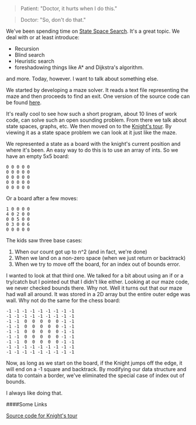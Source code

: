 <!--
.. title: Change the data
.. slug: 2014-02-26-change-the-data.md
.. date: 2014-02-26
.. tags: pedagogy
.. type: text
-->


> Patient: "Doctor, it hurts when I do this."

> Doctor: "So, don't do that."

We've been spending time on
[State Space Search](http://en.wikipedia.org/wiki/State_space_search). It's
a great topic. We deal with or at least introduce:

 * Recursion
 * Blind search
 * Heuristic search
 * foreshadowing things like A* and Dijkstra's algorithm.

and more. Today, however. I want to talk about something else.

We started by developing a maze solver. It reads a text file
representing the maze and then proceeds to find an exit. One version
of the source code can be found
[here](https://github.com/stuycs-apcs-z/classcode/tree/master/3/maze).

It's really cool to see how such a short program, about 10 lines of
work code, can solve such an open sounding problem. From there we talk
about state spaces, graphs, etc. We then moved on to the
[Knight's tour](https://github.com/stuycs-apcs-z/classcode/tree/master/3/maze). By
viewing it as a state space problem we can look at it just like the
maze.

We represented a state as a board with the knight's current position and where it's been. An easy way to do this is to use an array of ints. So we have an empty 5x5 board:

    0 0 0 0 0
    0 0 0 0 0
    0 0 0 0 0
    0 0 0 0 0
    0 0 0 0 0

Or a board after a few moves:

    1 0 0 0 0
    4 0 2 0 0
    0 0 5 0 0
    0 3 0 0 6
    0 0 0 0 0

The kids saw three base cases:

 1. When our count got up to n^2 (and in fact, we're done)
 2. When we land on a non-zero space (when we just return or backtrack)
 3. When we try to move off the board, for an index out of bounds error.

I wanted to look at that third one. We talked for a bit about using an
if or a try/catch but I pointed out that I didn't like either. Looking
at our maze code, we never checked bounds there. Why not. Well it
turns out that our maze had wall all around. It was stored in a 2D
array but the entire outer edge was wall. Why not do the same for the chess board:

    -1 -1 -1 -1 -1 -1 -1 -1 -1
    -1 -1 -1 -1 -1 -1 -1 -1 -1
    -1 -1  0  0  0  0  0 -1 -1 
    -1 -1  0  0  0  0  0 -1 -1 
    -1 -1  0  0  0  0  0 -1 -1 
    -1 -1  0  0  0  0  0 -1 -1
    -1 -1  0  0  0  0  0 -1 -1 
    -1 -1 -1 -1 -1 -1 -1 -1 -1
    -1 -1 -1 -1 -1 -1 -1 -1 -1

Now, as long as we start on the board, if the Knight jumps off the
edge, it will end on a -1 square and backtrack. By modifying our data
structure and data to contain a border, we've eliminated the special
case of index out of bounds.

I always like doing that.



####Some Links

[Source code for Knight's tour](https://github.com/stuycs-apcs-z/classcode/tree/master/3/knights)

